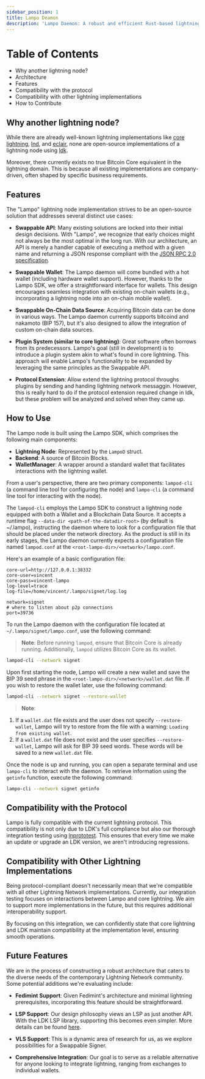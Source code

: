 ```yaml
---
sidebar_position: 1
title: Lampo Deamon
description: 'Lampo Daemon: A robust and efficient Rust-based lightning node deamon.'
---
```


# Table of Contents

- Why another lightning node?
- Architecture
- Features
- Compatibility with the protocol 
- Compatibility with other lightning implementations
- How to Contribute

## Why another lightning node?

While there are already well-known lightning implementations like [core lightning](https://github.com/ElementsProject/lightning), 
[lnd](https://github.com/lightningnetwork/lnd), and [eclair](https://github.com/ACINQ/eclair), none are open-source implementations 
of a lightning node using [ldk](https://github.com/lightningdevkit/rust-lightning).

Moreover, there currently exists no true Bitcoin Core equivalent in the lightning domain. This is because all 
existing implementations are company-driven, often shaped by specific business requirements.

## Features

The "Lampo" lightning node implementation strives to be an open-source solution that addresses several distinct use cases:

- **Swappable API**: Many existing solutions are locked into their initial design decisions. With "Lampo", we 
recognize that early choices might not always be the most optimal in the long run. With our architecture, an API 
is merely a handler capable of executing a method with a given name and returning a JSON response compliant with 
the [JSON RPC 2.0 specification](https://www.jsonrpc.org/specification).
  
- **Swappable Wallet**: The Lampo daemon will come bundled with a hot wallet (including hardware wallet support). However, 
thanks to the Lampo SDK, we offer a straightforward interface for wallets. This design encourages seamless integration with 
existing on-chain wallets (e.g., incorporating a lightning node into an on-chain mobile wallet).
  
- **Swappable On-Chain Data Source**: Acquiring Bitcoin data can be done in various ways. The Lampo daemon currently supports 
bitcoind and nakamoto (BIP 157), but it's also designed to allow the integration of custom on-chain data sources.
  
- **Plugin System (similar to core lightning)**: Great software often borrows from its predecessors. Lampo's goal (still in development)
 is to introduce a plugin system akin to what's found in core lightning. This approach will enable Lampo's functionality to be expanded 
 by leveraging the same principles as the Swappable API.

- **Protocol Extension**: Allow extend the lightning protocol throughs plugins by sending and handing 
lightning network messaggin. However, this is really hard to do if the protocol extension required 
change in ldk, but these problem will be analyzed and solved when they came up.

## How to Use

The Lampo node is built using the Lampo SDK, which comprises the following main components:

- **Lightning Node**: Represented by the `LampoD` struct.
- **Backend**: A source of Bitcoin Blocks.
- **WalletManager**: A wrapper around a standard wallet that facilitates interactions with the lightning wallet.

From a user's perspective, there are two primary components: `lampod-cli` (a command line tool for configuring the node) 
and `lampo-cli` (a command line tool for interacting with the node).

The `lampod-cli` employs the Lampo SDK to construct a lightning node equipped with both a Wallet and a Blockchain Data Source. It accepts
 a runtime flag `--data-dir <path-of-the-datadir-root>` (by default is ~/.lampo), instructing the daemon where to look for a configuration file that should be placed under the network directory. As the product is still in
  its early stages, the Lampo daemon currently expects a configuration file named `lampod.conf` at the `<root-lampo-dir>/<network>/lampo.conf`.

Here's an example of a basic configuration file:
```
core-url=http://127.0.0.1:38332
core-user=vincent
core-pass=vincent-lampo
log-level=trace
log-file=/home/vincent/.lampo/signet/log.log

network=signet
# where to listen about p2p connections
port=39736
```

To run the Lampo daemon with the configuration file located at `~/.lampo/signet/lampo.conf`, use the following command:

> **Note**: Before running `lampod`, ensure that Bitcoin Core is already running. Additionally, `lampod` utilizes Bitcoin Core as its wallet.

```bash
lampod-cli --network signet
```

Upon first starting the node, Lampo will create a new wallet and save the BIP 39 seed phrase in the `<root-lampo-dir>/<network>/wallet.dat` file. If you wish to restore the wallet later, use the following command:


```bash
lampod-cli --network signet --restore-wallet
```
> **Note**:
1. If a `wallet.dat` file exists and the user does not specify `--restore-wallet`, Lampo will try to restore from the file with a warning: `Loading from existing wallet`.
2. If a `wallet.dat` file does not exist and the user specifies `--restore-wallet`, Lampo will ask for BIP 39 seed words. These words will be saved to a new `wallet.dat` file.

Once the node is up and running, you can open a separate terminal and use `lampo-cli` to interact 
with the daemon. To retrieve information using the `getinfo` function, execute the following command:


```bash
lampo-cli --network signet getinfo
```

## Compatibility with the Protocol

Lampo is fully compatible with the current lightning protocol. This compatibility is 
not only due to LDK's full compliance but also our thorough integration testing 
using [lnprototest](https://github.com/rustyrussell/lnprototest). This ensures that every time we make
 an update or upgrade an LDK version, we aren't introducing regressions.

## Compatibility with Other Lightning Implementations

Being protocol-compliant doesn't necessarily mean that we're compatible with all other Lightning Network 
implementations. Currently, our integration testing focuses on interactions between Lampo and core lightning.
We aim to support more implementations in the future, but this requires additional interoperability support.

By focusing on this integration, we can confidently state that core lightning and LDK maintain compatibility 
at the implementation level, ensuring smooth operations.

## Future Features

We are in the process of constructing a robust architecture that caters to the diverse 
needs of the contemporary Lightning Network community. Some potential additions we're evaluating include:

- **Fedimint Support**: Given Fedimint's architecture and minimal lightning prerequisites, 
incorporating this feature should be straightforward.
  
- **LSP Support**: Our design philosophy views an LSP as just another API. With the LDK 
LSP library, supporting this becomes even simpler. More details can be found [here](https://github.com/lightningdevkit/ldk-lsp-client).
  
- **VLS Support**: This is a dynamic area of research for us, as we explore 
possibilities for a Swappable Signer.
  
- **Comprehensive Integration**: Our goal is to serve as a reliable alternative for anyone 
looking to integrate lightning, ranging from exchanges to individual wallets.
